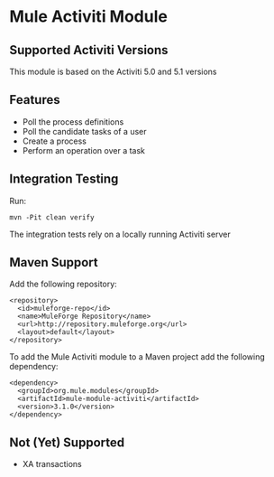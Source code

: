 Mule Activiti Module
===================

Supported Activiti Versions
-----------------------

This module is based on the Activiti 5.0 and 5.1 versions


Features
--------

- Poll the process definitions
- Poll the candidate tasks of a user
- Create a process
- Perform an operation over a task


Integration Testing
-------------------

Run:

    mvn -Pit clean verify

The integration tests rely on a locally running Activiti server

Maven Support
-----

Add the following repository:

    <repository>
      <id>muleforge-repo</id>
      <name>MuleForge Repository</name>
      <url>http://repository.muleforge.org</url>
      <layout>default</layout>
    </repository>

To add the Mule Activiti module to a Maven project add the following dependency:

    <dependency>
      <groupId>org.mule.modules</groupId>
      <artifactId>mule-module-activiti</artifactId>
      <version>3.1.0</version>
    </dependency>


Not (Yet) Supported
-------------------

- XA transactions
